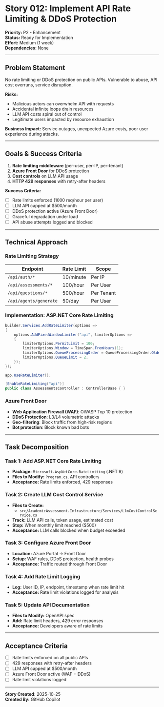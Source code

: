 # Story 012: Implement API Rate Limiting & DDoS Protection

**Priority:** P2 - Enhancement  
**Status:** Ready for Implementation  
**Effort:** Medium (1 week)  
**Dependencies:** None

---

## Problem Statement

No rate limiting or DDoS protection on public APIs. Vulnerable to abuse, API cost overruns, service disruption.

**Risks:**

- Malicious actors can overwhelm API with requests
- Accidental infinite loops drain resources
- LLM API costs spiral out of control
- Legitimate users impacted by resource exhaustion

**Business Impact:** Service outages, unexpected Azure costs, poor user experience during attacks.

---

## Goals & Success Criteria

1. **Rate limiting middleware** (per-user, per-IP, per-tenant)
2. **Azure Front Door** for DDoS protection
3. **Cost controls** on LLM API usage
4. **HTTP 429 responses** with retry-after headers

**Success Criteria:**

- [ ] Rate limits enforced (1000 req/hour per user)
- [ ] LLM API capped at $500/month
- [ ] DDoS protection active (Azure Front Door)
- [ ] Graceful degradation under load
- [ ] API abuse attempts logged and blocked

---

## Technical Approach

### Rate Limiting Strategy

| Endpoint | Rate Limit | Scope |
|----------|------------|-------|
| `/api/auth/*` | 10/minute | Per IP |
| `/api/assessments/*` | 100/hour | Per User |
| `/api/questions/*` | 500/hour | Per Tenant |
| `/api/agents/generate` | 50/day | Per User |

### Implementation: ASP.NET Core Rate Limiting

```csharp
builder.Services.AddRateLimiter(options =>
{
    options.AddFixedWindowLimiter("api", limiterOptions =>
    {
        limiterOptions.PermitLimit = 100;
        limiterOptions.Window = TimeSpan.FromHours(1);
        limiterOptions.QueueProcessingOrder = QueueProcessingOrder.OldestFirst;
        limiterOptions.QueueLimit = 2;
    });
});

app.UseRateLimiter();

[EnableRateLimiting("api")]
public class AssessmentsController : ControllerBase { }
```

### Azure Front Door

- **Web Application Firewall (WAF)**: OWASP Top 10 protection
- **DDoS Protection**: L3/L4 volumetric attacks
- **Geo-filtering**: Block traffic from high-risk regions
- **Bot protection**: Block known bad bots

---

## Task Decomposition

### Task 1: Add ASP.NET Core Rate Limiting

- **Package:** `Microsoft.AspNetCore.RateLimiting` (.NET 9)
- **Files to Modify:** `Program.cs`, API controllers
- **Acceptance:** Rate limits enforced, 429 responses

### Task 2: Create LLM Cost Control Service

- **Files to Create:**
  - `src/AcademicAssessment.Infrastructure/Services/LlmCostControlService.cs`
- **Track:** LLM API calls, token usage, estimated cost
- **Stop:** When monthly limit reached ($500)
- **Acceptance:** LLM calls blocked when budget exceeded

### Task 3: Configure Azure Front Door

- **Location:** Azure Portal → Front Door
- **Setup:** WAF rules, DDoS protection, health probes
- **Acceptance:** Traffic routed through Front Door

### Task 4: Add Rate Limit Logging

- **Log:** User ID, IP, endpoint, timestamp when rate limit hit
- **Acceptance:** Rate limit violations logged for analysis

### Task 5: Update API Documentation

- **Files to Modify:** OpenAPI spec
- **Add:** Rate limit headers, 429 error responses
- **Acceptance:** Developers aware of rate limits

---

## Acceptance Criteria

- [ ] Rate limits enforced on all public APIs
- [ ] 429 responses with retry-after headers
- [ ] LLM API capped at $500/month
- [ ] Azure Front Door active (WAF + DDoS)
- [ ] Rate limit violations logged

---

**Story Created:** 2025-10-25  
**Created By:** GitHub Copilot
